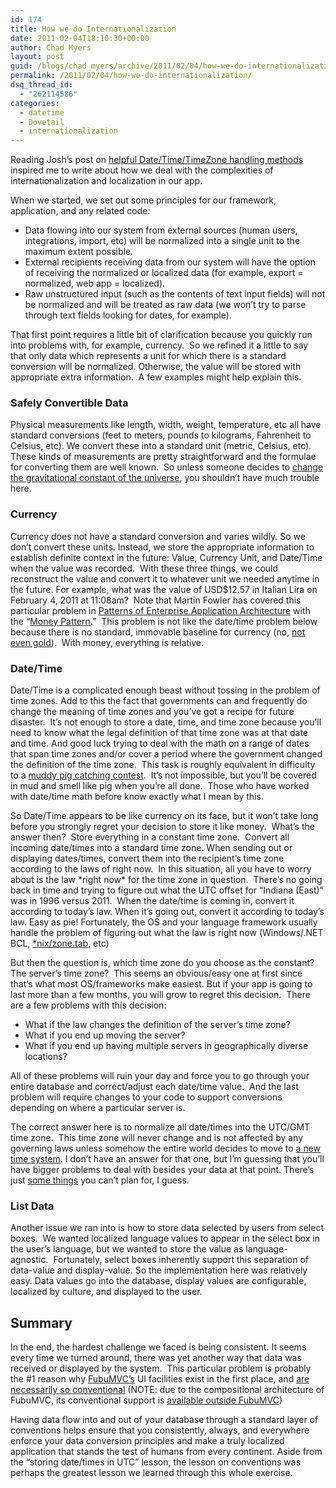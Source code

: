 ```yaml
---
id: 174
title: How we do Internationalization
date: 2011-02-04T18:10:30+00:00
author: Chad Myers
layout: post
guid: /blogs/chad_myers/archive/2011/02/04/how-we-do-internationalization.aspx
permalink: /2011/02/04/how-we-do-internationalization/
dsq_thread_id:
  - "262114586"
categories:
  - datetime
  - Dovetail
  - internationalization
---
```

Reading Josh’s post on [helpful Date/Time/TimeZone handling methods](http://www.lostechies.com/blogs/joshuaflanagan/archive/2011/02/03/helpful-datetime-extension-methods-for-dealing-with-time-zones.aspx) inspired me to write about how we deal with the complexities of internationalization and localization in our app.

When we started, we set out some principles for our framework, application, and any related code:

  * Data flowing into our system from external sources (human users, integrations, import, etc) will be normalized into a single unit to the maximum extent possible.
  * External recipients receiving data from our system will have the option of receiving the normalized or localized data (for example, export = normalized, web app = localized).
  * Raw unstructured input (such as the contents of text input fields) will not be normalized and will be treated as raw data (we won’t try to parse through text fields looking for dates, for example).

That first point requires a little bit of clarification because you quickly run into problems with, for example, currency.&#160; So we refined it a little to say that only data which represents a unit for which there is a standard conversion will be normalized. Otherwise, the value will be stored with appropriate extra information.&#160; A few examples might help explain this.

### Safely Convertible Data

Physical measurements like length, width, weight, temperature, etc all have standard conversions (feet to meters, pounds to kilograms, Fahrenheit to Celsius, etc). We convert these into a standard unit (metric, Celsius, etc).&#160; These kinds of measurements are pretty straightforward and the formulae for converting them are well known.&#160; So unless someone decides to [change the gravitational constant of the universe](http://memory-alpha.org/wiki/Gravitational_constant), you shouldn’t have much trouble here.

### Currency

Currency does not have a standard conversion and varies wildly. So we don’t convert these units. Instead, we store the appropriate information to establish definite context in the future: Value, Currency Unit, and Date/Time when the value was recorded.&#160; With these three things, we could reconstruct the value and convert it to whatever unit we needed anytime in the future. For example, what was the value of USD$12.57 in Italian Lira on February 4, 2011 at 11:08am?&#160; Note that Martin Fowler has covered this particular problem in [Patterns of Enterprise Application Architecture](http://martinfowler.com/books.html#eaa) with the “[Money Pattern](http://martinfowler.com/eaaCatalog/money.html).”&#160; This problem is not like the date/time problem below because there is no standard, immovable baseline for currency (no, [not even gold](http://en.wikipedia.org/wiki/Nixon_Shock)).&#160; With money, everything is relative.

### Date/Time

Date/Time is a complicated enough beast without tossing in the problem of time zones. Add to this the fact that governments can and frequently do change the meaning of time zones and you’ve got a recipe for future disaster.&#160; It’s not enough to store a date, time, and time zone because you’ll need to know what the legal definition of that time zone was at that date and time. And good luck trying to deal with the math on a range of dates that span time zones and/or cover a period where the government changed the definition of the time zone.&#160; This task is roughly equivalent in difficulty to a [muddy pig catching contest](http://www.youtube.com/watch?v=WUfg8IWChbg).&#160; It’s not impossible, but you’ll be covered in mud and smell like pig when you’re all done.&#160; Those who have worked with date/time math before know exactly what I mean by this.

So Date/Time appears to be like currency on its face, but it won’t take long before you strongly regret your decision to store it like money.&#160; What’s the answer then?&#160; Store everything in a constant time zone.&#160; Convert all incoming date/times into a standard time zone. When sending out or displaying dates/times, convert them into the recipient’s time zone according to the laws of right now.&#160; In this situation, all you have to worry about is the law \*right now\* for the time zone in question.&#160; There’s no going back in time and trying to figure out what the UTC offset for “Indiana (East)” was in 1996 versus 2011.&#160; When the date/time is coming in, convert it according to today’s law. When it’s going out, convert it according to today’s law. Easy as pie! Fortunately, the OS and your language framework usually handle the problem of figuring out what the law is right now (Windows/.NET BCL, [*nix/zone.tab](http://en.wikipedia.org/wiki/List_of_tz_database_time_zones), etc)

But then the question is, which time zone do you choose as the constant?&#160; The server’s time zone?&#160; This seems an obvious/easy one at first since that’s what most OS/frameworks make easiest. But if your app is going to last more than a few months, you will grow to regret this decision.&#160; There are a few problems with this decision:

  * What if the law changes the definition of the server’s time zone? 
  * What if you end up moving the server?
  * What if you end up having multiple servers in geographically diverse locations?

All of these problems will ruin your day and force you to go through your entire database and correct/adjust each date/time value.&#160; And the last problem will require changes to your code to support conversions depending on where a particular server is.

The correct answer here is to normalize all date/times into the UTC/GMT time zone.&#160; This time zone will never change and is not affected by any governing laws unless somehow the entire world decides to move to [a new time system](http://en.wikipedia.org/wiki/Decimal_time). I don’t have an answer for that one, but I’m guessing that you’ll have bigger problems to deal with besides your data at that point. There’s just [some things](http://en.wikipedia.org/wiki/Apocalypse) you can’t plan for, I guess.

### List Data

Another issue we ran into is how to store data selected by users from select boxes.&#160; We wanted localized language values to appear in the select box in the user’s language, but we wanted to store the value as language-agnostic.&#160; Fortunately, select boxes inherently support this separation of data-value and display-value. So the implementation here was relatively easy. Data values go into the database, display values are configurable, localized by culture, and displayed to the user.

## Summary

In the end, the hardest challenge we faced is being consistent. It seems every time we turned around, there was yet another way that data was received or displayed by the system.&#160; This particular problem is probably the #1 reason why [FubuMVC’s](http://fubumvc.com) UI facilities exist in the first place, and [are necessarily so conventional](http://codebetter.com/jeremymiller/2010/01/29/shrink-your-views-with-fubumvc-html-conventions/) (NOTE: due to the compositional architecture of FubuMVC, its conventional support is [available outside FubuMVC](http://www.google.com/search?q=FubuMVC+conventions))

Having data flow into and out of your database through a standard layer of conventions helps ensure that you consistently, always, and everywhere enforce your data conversion principles and make a truly localized application that stands the test of humans from every continent. Aside from the “storing date/times in UTC” lesson, the lesson on conventions was perhaps the greatest lesson we learned through this whole exercise.